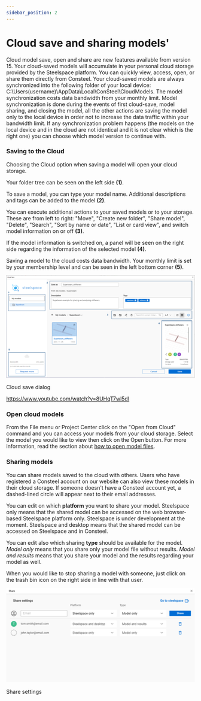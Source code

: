 ```yaml
---
sidebar_position: 2
---
```

# Cloud save and sharing models'

Cloud model save, open and share are new features available from version 15. Your cloud-saved models will accumulate in your personal cloud storage provided by the Steelspace platform. You can quickly view, access, open, or share them directly from Consteel. Your cloud-saved models are always synchronized into the following folder of your local device: C:\\Users(username)\\AppData\\Local\\ConSteel\\CloudModels. The model synchronization costs data bandwidth from your monthly limit. Model synchronization is done during the events of first cloud-save, model sharing, and closing the model, all the other actions are saving the model only to the local device in order not to increase the data traffic within your bandwidth limit. If any synchronization problem happens (the models on the local device and in the cloud are not identical and it is not clear which is the right one) you can choose which model version to continue with.

<!-- /wp:paragraph -->

<!-- wp:heading {"level":3} -->

### Saving to the Cloud

<!-- /wp:heading -->

<!-- wp:paragraph -->

Choosing the Cloud option when saving a model will open your cloud storage.

<!-- /wp:paragraph -->

<!-- wp:paragraph -->

Your folder tree can be seen on the left side **(1)**.

<!-- /wp:paragraph -->

<!-- wp:paragraph -->

To save a model, you can type your model name. Additional descriptions and tags can be added to the model **(2)**.

<!-- /wp:paragraph -->

<!-- wp:paragraph -->

You can execute additional actions to your saved models or to your storage. These are from left to right: "Move", "Create new folder", "Share model", "Delete", "Search", "Sort by name or date", "List or card view", and switch model information on or off **(3)**.

<!-- /wp:paragraph -->

<!-- wp:paragraph -->

If the model information is switched on, a panel will be seen on the right side regarding the information of the selected model **(4)**.

<!-- /wp:paragraph -->

<!-- wp:paragraph -->

Saving a model to the cloud costs data bandwidth. Your monthly limit is set by your membership level and can be seen in the left bottom corner **(5)**.

<!-- /wp:paragraph -->

<!-- wp:image {"align":"center","id":28251,"width":720,"height":390,"sizeSlug":"large","linkDestination":"none"} -->

![](./img/wp-content-uploads-2021-11-Cloud_save_dialog_numbered-1024x555.png)

Cloud save dialog

<!-- /wp:image -->

<!-- wp:html -->

https://www.youtube.com/watch?v=8UHqT7wl5dI

<!-- /wp:html -->

<!-- wp:heading {"level":3} -->

### Open cloud models

<!-- /wp:heading -->

<!-- wp:paragraph -->

From the File menu or Project Center click on the "Open from Cloud" command and you can access your models from your cloud storage. Select the model you would like to view then click on the Open button. For more information, read the section about [how to open model files](https://consteelsoftware.com/manual/general-description/installing-and-running-the-software/#cloudopen).

<!-- /wp:paragraph -->

<!-- wp:heading {"level":3} -->

### Sharing models

<!-- /wp:heading -->

<!-- wp:paragraph -->

You can share models saved to the cloud with others. Users who have registered a Consteel account on our website can also view these models in their cloud storage. If someone doesn't have a Consteel account yet, a dashed-lined circle will appear next to their email addresses.

<!-- /wp:paragraph -->

<!-- wp:paragraph -->

You can edit on which **platform** you want to share your model. Steelspace only means that the shared model can be accessed on the web browser-based Steelspace platform only. Steelspace is under development at the moment. Steelspace and desktop means that the shared model can be accessed on Steelspace and in Consteel.

<!-- /wp:paragraph -->

<!-- wp:paragraph -->

You can edit also which sharing **type** should be available for the model. _Model only_ means that you share only your model file without results. _Model and results_ means that you share your model and the results regarding your model as well.

<!-- /wp:paragraph -->

<!-- wp:paragraph -->

When you would like to stop sharing a model with someone, just click on the trash bin icon on the right side in line with that user.

<!-- /wp:paragraph -->

<!-- wp:image {"align":"center","id":28245,"width":768,"height":383,"sizeSlug":"large","linkDestination":"none"} -->

![](./img/wp-content-uploads-2021-11-cloud_share_dialog-1024x511.png)

Share settings

<!-- /wp:image -->
